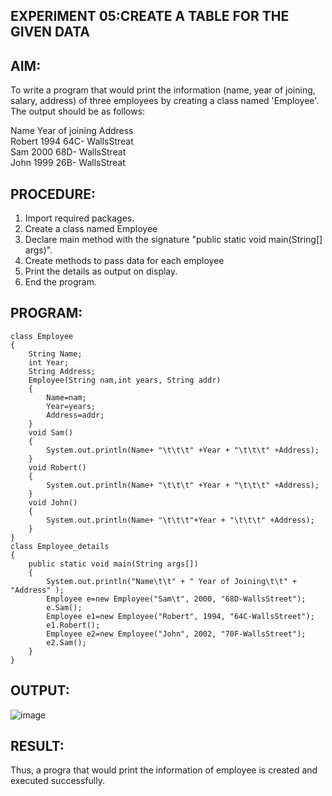 ## EXPERIMENT 05:CREATE A TABLE FOR THE GIVEN DATA
## AIM:
To write a program that would print the information (name, year of joining, salary, address) of three employees by creating a class named 'Employee'. The output should be as follows:

Name           Year of joining              Address  
Robert               1994                64C- WallsStreat    
Sam                  2000                68D- WallsStreat  
John                 1999                26B- WallsStreat  
## PROCEDURE:
1. Import required packages.
2. Create a class named Employee
3. Declare main method with the signature "public static void main(String[] args)".
4. Create methods to pass data for each employee
5. Print the details as output on display.
6. End the program.

## PROGRAM:
```
class Employee
{
    String Name;
    int Year;
    String Address;
    Employee(String nam,int years, String addr)
    {
        Name=nam;
        Year=years;
        Address=addr;
    }
    void Sam()
    {
        System.out.println(Name+ "\t\t\t" +Year + "\t\t\t" +Address);
    }
    void Robert()
    {
        System.out.println(Name+ "\t\t\t" +Year + "\t\t\t" +Address);
    }
    void John()
    {
        System.out.println(Name+ "\t\t\t"+Year + "\t\t\t" +Address);
    }
}
class Employee_details
{
    public static void main(String args[])
    {
        System.out.println("Name\t\t" + " Year of Joining\t\t" + "Address" );
        Employee e=new Employee("Sam\t", 2000, "68D-WallsStreet");
        e.Sam();
        Employee e1=new Employee("Robert", 1994, "64C-WallsStreet");
        e1.Robert();
        Employee e2=new Employee("John", 2002, "70F-WallsStreet");
        e2.Sam();
    }
}
```
## OUTPUT:
![image](https://github.com/Evangelin-Ruth/table/assets/94219798/3916ce57-e920-4f21-a282-cdbafdd74def)
## RESULT:
Thus, a progra that would print the information of employee is created and executed successfully.


